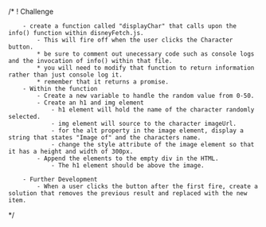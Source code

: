 /* 
! Challenge

<!--     * index.html
        - create two div elements.
            - first one will hold a button. Name the button "Character".
            - second will be empty. It will govern the display of the data fetched.
        - Connect disneyDOM.js within the HTML doc. 
            *hint: be sure that it is sourced so that it can obtain data from disneyFetch.js -->
    
<!--     * disneyDOM.js
        - Create two variables.
            - btn: which will connect to the button in index.html
            - display: which will target the empty div in index.html
             -->
        - create a function called "displayChar" that calls upon the info() function within disneyFetch.js. 
            - This will fire off when the user clicks the Character button.
            * be sure to comment out unecessary code such as console logs and the invocation of info() within that file.
            * you will need to modify that function to return information rather than just console log it.
            * remember that it returns a promise.
        - Within the function
            - Create a new variable to handle the random value from 0-50.
            - Create an h1 and img element
                - h1 element will hold the name of the character randomly selected.
                - img element will source to the character imageUrl.
                - for the alt property in the image element, display a string that states "Image of" and the characters name.
                - change the style attribute of the image element so that it has a height and width of 300px.
            - Append the elements to the empty div in the HTML.
                - The h1 element should be above the image.

        - Further Development
            - When a user clicks the button after the first fire, create a solution that removes the previous result and replaced with the new item.

*/